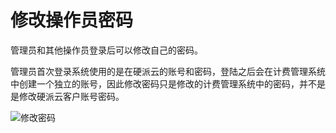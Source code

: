 # 修改操作员密码

管理员和其他操作员登录后可以修改自己的密码。

管理员首次登录系统使用的是在硬派云的账号和密码，登陆之后会在计费管理系统中创建一个独立的账号，因此修改密码只是修改的计费管理系统中的密码，并不是是修改硬派云客户账号密码。

![修改密码](http://qnstatic.toughcloud.net/FiQhOLz6tSkxvhPR_fY7yGIsvm8G?imageView2/2/w/1200/interlace/0/q/100)
